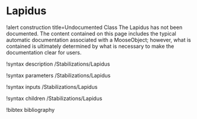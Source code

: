 <!-- MOOSE Documentation Stub: Remove this when content is added. -->

# Lapidus

!alert construction title=Undocumented Class
The Lapidus has not been documented. The content contained on this page includes the
typical automatic documentation associated with a MooseObject; however, what is contained is
ultimately determined by what is necessary to make the documentation clear for users.

!syntax description /Stabilizations/Lapidus

!syntax parameters /Stabilizations/Lapidus

!syntax inputs /Stabilizations/Lapidus

!syntax children /Stabilizations/Lapidus

!bibtex bibliography
